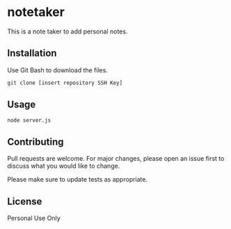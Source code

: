 # notetaker

This is a note taker to add personal notes.

## Installation

Use Git Bash to download the files.

```bash
git clone [insert repository SSH Key]
```

## Usage

```
node server.js
```

## Contributing
Pull requests are welcome. For major changes, please open an issue first to discuss what you would like to change.

Please make sure to update tests as appropriate.

## License
Personal Use Only